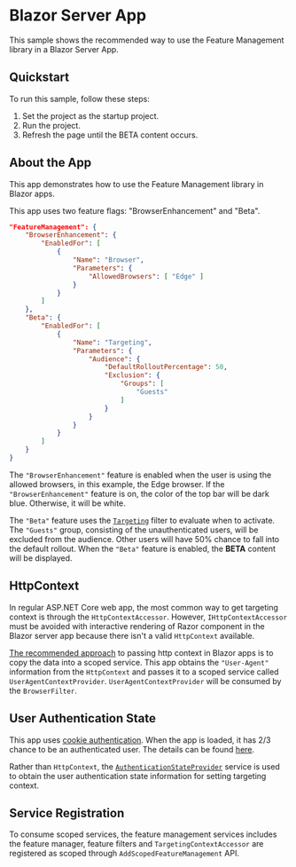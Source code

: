 # Blazor Server App

This sample shows the recommended way to use the Feature Management library in a Blazor Server App.

## Quickstart

To run this sample, follow these steps:

1. Set the project as the startup project.
2. Run the project.
3. Refresh the page until the BETA content occurs.

## About the App

This app demonstrates how to use the Feature Management library in Blazor apps.

This app uses two feature flags: "BrowserEnhancement" and "Beta".

``` json
"FeatureManagement": {
    "BrowserEnhancement": {
        "EnabledFor": [
            {
                "Name": "Browser",
                "Parameters": {
                    "AllowedBrowsers": [ "Edge" ]
                }
            }
        ]
    },
    "Beta": {
        "EnabledFor": [
            {
                "Name": "Targeting",
                "Parameters": {
                    "Audience": {
                        "DefaultRolloutPercentage": 50,
                        "Exclusion": {
                            "Groups": [
                                "Guests"
                            ]
                        }
                    }
                }
            }
        ]
    }
}
```

The `"BrowserEnhancement"` feature is enabled when the user is using the allowed browsers, in this example, the Edge browser. If the `"BrowserEnhancement"` feature is on, the color of the top bar will be dark blue. Otherwise, it will be white.

The `"Beta"` feature uses the [`Targeting`](https://github.com/microsoft/FeatureManagement-Dotnet?tab=readme-ov-file#targeting) filter to evaluate when to activate. The `"Guests"` group, consisting of the unauthenticated users, will be excluded from the audience. Other users will have 50% chance to fall into the default rollout. When the `"Beta"` feature is enabled, the **BETA** content will be displayed.

## HttpContext

In regular ASP.NET Core web app, the most common way to get targeting context is through the `HttpContextAccessor`. However, `IHttpContextAccessor` must be avoided with interactive rendering of Razor component in the Blazor server app because there isn't a valid `HttpContext` available.

[The recommended approach](https://learn.microsoft.com/en-us/aspnet/core/blazor/security/server/interactive-server-side-rendering?view=aspnetcore-7.0#ihttpcontextaccessorhttpcontext-in-razor-components) to passing http context in Blazor apps is to copy the data into a scoped service. This app obtains the `"User-Agent"` information from the `HttpContext` and passes it to a scoped service called `UserAgentContextProvider`. `UserAgentContextProvider` will be consumed by the `BrowserFilter`.

## User Authentication State

This app uses [cookie authentication](https://learn.microsoft.com/en-us/aspnet/core/security/authentication/cookie?view=aspnetcore-6.0). When the app is loaded, it has 2/3 chance to be an authenticated user. The details can be found [here](./examples/BlazorServerApp/Pages/_Host.cshtml).

Rather than `HttpContext`, the [`AuthenticationStateProvider`](https://learn.microsoft.com/en-us/aspnet/core/blazor/security/?view=aspnetcore-8.0#authenticationstateprovider-service) service is used to obtain the user authentication state information for setting targeting context.

## Service Registration
To consume scoped services, the feature management services includes the feature manager, feature filters and `TargetingContextAccessor` are registered as scoped through `AddScopedFeatureManagement` API.

